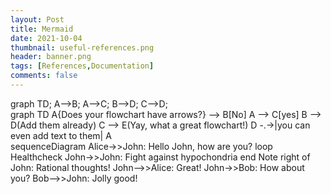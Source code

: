 ```yaml
---
layout: Post
title: Mermaid
date: 2021-10-04
thumbnail: useful-references.png
header: banner.png
tags: [References,Documentation]
comments: false
---
```

<div class="mermaid"> graph TD; A-->B; A-->C; B-->D; C-->D; </div>


<div class="mermaid">
graph TD
    A{Does your flowchart have arrows?} --> B[No]
    A --> C[yes]
    B --> D(Add them already)
    C --> E(Yay, what a great flowchart!)
    D -.->|you can even add text to them| A
</div>



<div class="mermaid">
sequenceDiagram
Alice->>John: Hello John, how are you?
loop Healthcheck
    John->>John: Fight against hypochondria
end
Note right of John: Rational thoughts!
John-->>Alice: Great!
John->>Bob: How about you?
Bob-->>John: Jolly good!
</div>
